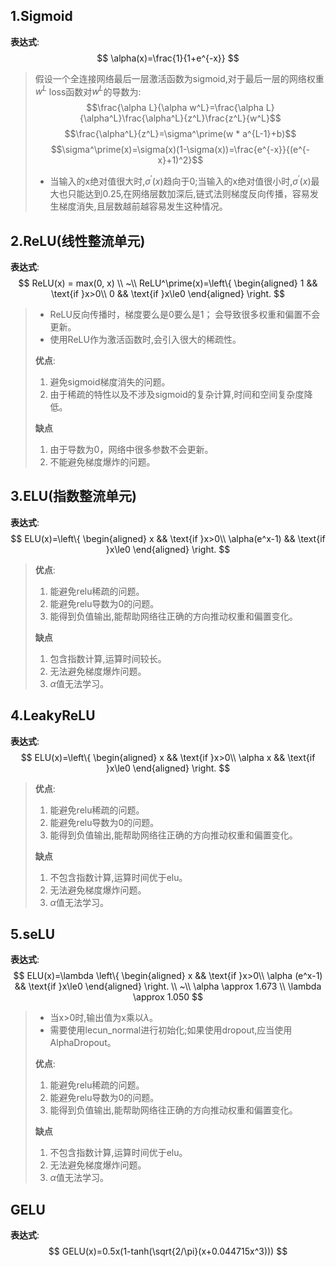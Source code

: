 ## 1.Sigmoid
**表达式**:
$$
\alpha(x)=\frac{1}{1+e^{-x}}
$$

> 假设一个全连接网络最后一层激活函数为sigmoid,对于最后一层的网络权重$w^L$
> loss函数对$w^L$的导数为:
> $$\frac{\alpha L}{\alpha w^L}=\frac{\alpha L}{\alpha^L}\frac{\alpha^L}{z^L}\frac{z^L}{w^L}$$
> $$\frac{\alpha^L}{z^L}=\sigma^\prime(w * a^{L-1}+b)$$
> $$\sigma^\prime(x)=\sigma(x)(1-\sigma(x))=\frac{e^{-x}}{(e^{-x}+1)^2}$$
> - 当输入的x绝对值很大时,$\sigma^\prime(x)$趋向于0;当输入的x绝对值很小时,$\sigma^\prime(x)$最大也只能达到0.25,在网络层数加深后,链式法则梯度反向传播，容易发生梯度消失,且层数越前越容易发生这种情况。

## 2.ReLU(线性整流单元)
**表达式**:
$$
ReLU(x) = max(0, x) \\
~\\
ReLU^\prime(x)=\left\{
    \begin{aligned}
    1 && \text{if }x>0\\
    0 && \text{if }x\le0
\end{aligned}
\right.
$$

>
> - ReLU反向传播时，梯度要么是0要么是1；
> 会导致很多权重和偏置不会更新。  
> - 使用ReLU作为激活函数时,会引入很大的稀疏性。  
> 
> **优点**:  
> 1. 避免sigmoid梯度消失的问题。
> 2. 由于稀疏的特性以及不涉及sigmoid的复杂计算,时间和空间复杂度降低。  
> 
> **缺点**
> 1. 由于导数为0，网络中很多参数不会更新。
> 2. 不能避免梯度爆炸的问题。


## 3.ELU(指数整流单元)
**表达式**:
$$
ELU(x)=\left\{
\begin{aligned}
    x && \text{if }x>0\\
    \alpha(e^x-1) && \text{if }x\le0
\end{aligned}
\right.
$$
> **优点**:
> 1. 能避免relu稀疏的问题。
> 2. 能避免relu导数为0的问题。
> 3. 能得到负值输出,能帮助网络往正确的方向推动权重和偏置变化。
> 
> **缺点**
> 1. 包含指数计算,运算时间较长。
> 2. 无法避免梯度爆炸问题。
> 3. $\alpha$值无法学习。

## 4.LeakyReLU
**表达式**:
$$
ELU(x)=\left\{
\begin{aligned}
    x && \text{if }x>0\\
    \alpha x && \text{if }x\le0
\end{aligned}
\right.
$$
> **优点**:
> 1. 能避免relu稀疏的问题。
> 2. 能避免relu导数为0的问题。
> 3. 能得到负值输出,能帮助网络往正确的方向推动权重和偏置变化。
> 
> **缺点**
> 1. 不包含指数计算,运算时间优于elu。
> 2. 无法避免梯度爆炸问题。
> 3. $\alpha$值无法学习。

## 5.seLU
**表达式**:
$$
ELU(x)=\lambda
\left\{
\begin{aligned}
    x && \text{if }x>0\\
    \alpha (e^x-1) && \text{if }x\le0
\end{aligned}
\right. \\
~\\
\alpha \approx 1.673 \\
\lambda \approx 1.050
$$
> - 当x>0时,输出值为x乘以$\lambda$。  
> - 需要使用lecun_normal进行初始化;如果使用dropout,应当使用AlphaDropout。
> 
> **优点**:
> 1. 能避免relu稀疏的问题。
> 2. 能避免relu导数为0的问题。
> 3. 能得到负值输出,能帮助网络往正确的方向推动权重和偏置变化。
> 
> **缺点**
> 1. 不包含指数计算,运算时间优于elu。
> 2. 无法避免梯度爆炸问题。
> 3. $\alpha$值无法学习。

## GELU
**表达式**:
$$
GELU(x)=0.5x(1-tanh(\sqrt{2/\pi}(x+0.044715x^3)))
$$
